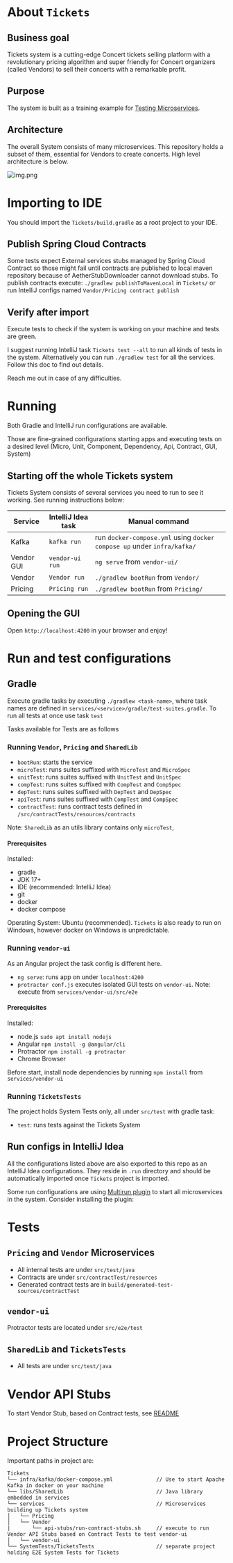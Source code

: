 # About `Tickets`

## Business goal

Tickets system is a cutting-edge Concert tickets selling platform with a revolutionary pricing algorithm and super friendly for Concert organizers (called Vendors) to sell their concerts with a remarkable profit.

## Purpose

The system is built as a training example for [Testing Microservices](https://bottega.com.pl/szkolenie-ms-testing).

## Architecture

The overall System consists of many microservices. This repository holds a subset of them, essential for Vendors to create concerts. High level architecture is below.

![img.png](docs/TicketsArchitecture.png)

# Importing to IDE

You should import the `Tickets/build.gradle` as a root project to your IDE.

## Publish Spring Cloud Contracts

Some tests expect External services stubs managed by Spring Cloud Contract so those might fail until contracts are published to local maven repository because of AetherStubDownloader cannot download stubs. To publish contracts execute: `./gradlew publishToMavenLocal` in `Tickets/` or run IntelliJ configs named `Vendor/Pricing contract publish`


## Verify after import

Execute tests to check if the system is working on your machine and tests are green.

I suggest running IntelliJ task `Tickets test --all` to run all kinds of tests in the system. Alternatively you can run `./gradlew test` for all the services. Follow this doc to find out details.

Reach me out in case of any difficulties.

# Running

Both Gradle and IntelliJ run configurations are available.

Those are fine-grained configurations starting apps and executing tests on a desired level (Micro, Unit, Component,
Dependency, Api, Contract, GUI, System)

## Starting off the whole Tickets system

Tickets System consists of several services you need to run to see it working. See running instructions below:

| Service    | IntelliJ Idea task | Manual command                                                          |
|------------|--------------------|-------------------------------------------------------------------------|
| Kafka      | `kafka run`        | run `docker-compose.yml` using `docker compose up` under `infra/kafka/` |
| Vendor GUI | `vendor-ui run`    | `ng serve` from `vendor-ui/`                                            |
| Vendor     | `Vendor run`       | `./gradlew bootRun` from `Vendor/`                                      |
| Pricing    | `Pricing run`      | `./gradlew bootRun` from `Pricing/`                                     |

## Opening the GUI

Open `http://localhost:4200` in your browser and enjoy!

# Run and test configurations

## Gradle

Execute gradle tasks by executing `./gradlew <task-name>`, where task names are defined
in `services/<service>/gradle/test-suites.gradle`. To run all tests at once use task `test`

Tasks available for Tests are as follows

### Running `Vendor`, `Pricing` and `SharedLib`

- `bootRun`: starts the service
- `microTest`: runs suites suffixed with `MicroTest` and `MicroSpec`
- `unitTest`: runs suites suffixed with `UnitTest` and `UnitSpec`
- `compTest`: runs suites suffixed with `CompTest` and `CompSpec`
- `depTest`: runs suites suffixed with `DepTest` and `DepSpec`
- `apiTest`: runs suites suffixed with `CompTest` and `CompSpec`
- `contractTest`: runs contract tests defined in `/src/contractTests/resources/contracts`

Note: `SharedLib` as an utils library contains only `microTest`,

#### Prerequisites

Installed:

- gradle
- JDK 17+
- IDE (recommended: IntelliJ Idea)
- git
- docker
- docker compose

Operating System: Ubuntu (recommended). `Tickets` is also ready to run on Windows, however docker on Windows is unpredictable.

### Running `vendor-ui`

As an Angular project the task config is different here.

- `ng serve`: runs app on under `localhost:4200`
- `protractor conf.js` executes isolated GUI tests on `vendor-ui`. Note: execute from `services/vendor-ui/src/e2e`

#### Prerequisites

Installed:

- node.js `sudo apt install nodejs`
- Angular `npm install -g @angular/cli`
- Protractor `npm install -g protractor`
- Chrome Browser

Before start, install node dependencies by running `npm install` from `services/vendor-ui`

### Running `TicketsTests`

The project holds System Tests only, all under `src/test` with gradle task:

- `test`: runs tests against the Tickets System

## Run configs in IntelliJ Idea

All the configurations listed above are also exported to this repo as an IntelliJ Idea configurations. They reside
in `.run` directory and should be automatically imported once `Tickets` project is imported.

Some run configurations are using [Multirun plugin](https://plugins.jetbrains.com/plugin/7248-multirun) to start all microservices in the system. Consider installing the plugin: 

# Tests

## `Pricing` and `Vendor` Microservices

- All internal tests are under `src/test/java`
- Contracts are under `src/contractTest/resources`
- Generated contract tests are in `build/generated-test-sources/contractTest`

## `vendor-ui`

Protractor tests are located under `src/e2e/test`

## `SharedLib` and `TicketsTests`

- All tests are under `src/test/java`

# Vendor API Stubs

To start Vendor Stub, based on Contract tests, see [README](services/Vendor/api-stubs/README.MD)

# Project Structure

Important paths in project are:

```
Tickets
└── infra/kafka/docker-compose.yml              // Use to start Apache Kafka in docker on your machine
└── libs/SharedLib                              // Java library embedded in services
└── services                                    // Microservices building up Tickets system
│   └── Pricing
│   └── Vendor
|       └── api-stubs/run-contract-stubs.sh     // execute to run Vendor API Stubs based on Contract Tests to test vendor-ui
│   └── vendor-ui
└── SystemTests/TicketsTests                    // separate project holding E2E System Tests for Tickets
```